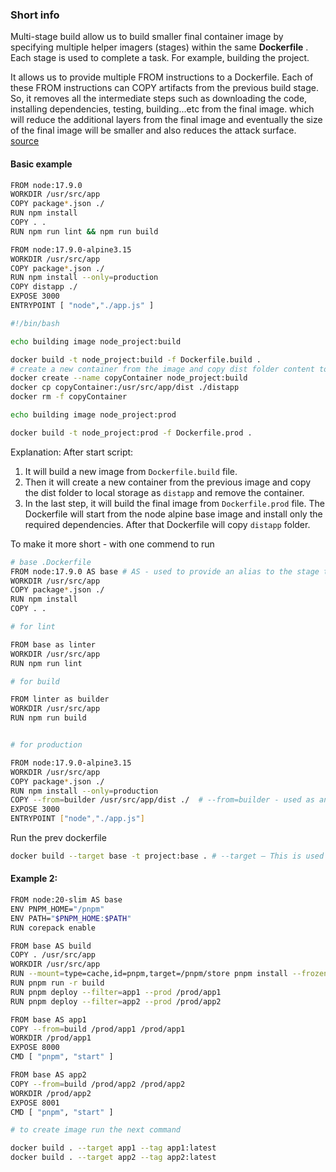 ### Short info

Multi-stage build allow us to build smaller final container image by specifying multiple helper imagers (stages) within the same **Dockerfile** . Each stage is used to complete a task. For example, building the project.

It allows us to provide multiple FROM instructions to a Dockerfile. Each of these FROM instructions can COPY artifacts from the previous build stage. So, it removes all the intermediate steps such as downloading the code, installing dependencies, testing, building...etc from the final image. which will reduce the additional layers from the final image and eventually the size of the final image will be smaller and also reduces the attack surface. [source](https://sachithsiriwardana.medium.com/dockerizing-nodejs-application-with-multi-stage-build-e30477ca572)


#### Basic example
```sh Dockerfile.build 
FROM node:17.9.0
WORKDIR /usr/src/app
COPY package*.json ./
RUN npm install
COPY . .
RUN npm run lint && npm run build
```

```sh .Dockerfile.prod
FROM node:17.9.0-alpine3.15
WORKDIR /usr/src/app
COPY package*.json ./
RUN npm install --only=production
COPY distapp ./
EXPOSE 3000
ENTRYPOINT [ "node","./app.js" ]
```

```sh usage dockerbuild file in console
#!/bin/bash

echo building image node_project:build

docker build -t node_project:build -f Dockerfile.build .
# create a new container from the image and copy dist folder content to distapp folder
docker create --name copyContainer node_project:build
docker cp copyContainer:/usr/src/app/dist ./distapp
docker rm -f copyContainer

echo building image node_project:prod 

docker build -t node_project:prod -f Dockerfile.prod .
```

Explanation:
After start script:

1. It will build a new image from `Dockerfile.build` file.
2. Then it will create a new container from the previous image and copy the dist folder to local storage as `distapp` and remove the container.
3. In the last step, it will build the final image from `Dockerfile.prod` file. The Dockerfile will start from the node alpine base image and install only the required dependencies. After that Dockerfile will copy `distapp` folder.


To make it more short - with one commend to run

```sh
# base .Dockerfile
FROM node:17.9.0 AS base # AS - used to provide an alias to the stage that starts with
WORKDIR /usr/src/app
COPY package*.json ./   
RUN npm install
COPY . .

# for lint

FROM base as linter
WORKDIR /usr/src/app
RUN npm run lint

# for build

FROM linter as builder
WORKDIR /usr/src/app
RUN npm run build


# for production

FROM node:17.9.0-alpine3.15
WORKDIR /usr/src/app
COPY package*.json ./
RUN npm install --only=production
COPY --from=builder /usr/src/app/dist ./  # --from=builder - used as an option to copy files from the specified stage
EXPOSE 3000
ENTRYPOINT ["node","./app.js"]
```

Run the prev dockerfile
```sh
docker build --target base -t project:base . # --target — This is used as an option in docker build to build each stage individually
```

#### Example 2:

```sh
FROM node:20-slim AS base
ENV PNPM_HOME="/pnpm"
ENV PATH="$PNPM_HOME:$PATH"
RUN corepack enable

FROM base AS build
COPY . /usr/src/app
WORKDIR /usr/src/app
RUN --mount=type=cache,id=pnpm,target=/pnpm/store pnpm install --frozen-lockfile
RUN pnpm run -r build
RUN pnpm deploy --filter=app1 --prod /prod/app1
RUN pnpm deploy --filter=app2 --prod /prod/app2

FROM base AS app1
COPY --from=build /prod/app1 /prod/app1
WORKDIR /prod/app1
EXPOSE 8000
CMD [ "pnpm", "start" ]

FROM base AS app2
COPY --from=build /prod/app2 /prod/app2
WORKDIR /prod/app2
EXPOSE 8001
CMD [ "pnpm", "start" ]
```
```sh
# to create image run the next command

docker build . --target app1 --tag app1:latest
docker build . --target app2 --tag app2:latest
```


